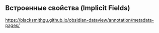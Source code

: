 ## Встроенные свойства (Implicit Fields)
https://blacksmithgu.github.io/obsidian-dataview/annotation/metadata-pages/